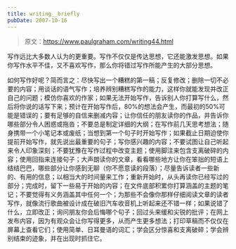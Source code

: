 ```yaml
---
title: writing__briefly
pubDate: 2007-10-16
---
```


> 原文：https://www.paulgraham.com/writing44.html 

            
写作远比大多数人认为的更重要。写作不仅仅是传达思想，它还能激发思想。如果你写作水平不佳，又不喜欢写作，那么你将错过写作所能产生的大部分思想。

如何写作好呢？简而言之：尽快写出一个糟糕的第一稿；反复修改；删除一切不必要的内容；用谈话的语气写作；培养辨别糟糕写作的能力，这样你就能发现并改正自己的问题；模仿你喜欢的作家；如果无法开始写作，告诉别人你打算写什么，然后将你说的话写下来；预计在开始写作后，80%的想法会产生，而最初的50%可能是错误的；要有足够的自信来删减内容；让你信任的朋友读你的作品，并告诉你哪些部分令人困惑或拖沓；不要总是制定详细的大纲；在写作前几天思考想法；随身携带一个小笔记本或废纸；当想到第一个句子时开始写作；如果截止日期迫使你提前开始写作，就先说出最重要的句子；写你感兴趣的内容；不要试图让自己听起来令人印象深刻；不要犹豫在写作过程中改变主题；使用脚注来包含支离破碎的内容；使用回指来连接句子；大声朗读你的文章，看看哪些地方让你在笨拙的短语上结结巴巴，哪些部分让你感到无聊（你不愿意读的段落）；尽量告诉读者一些新的、有用的信息；以相当大的时间量来工作；重新开始时，从头再读你已经写过的部分；完成时，留下一些易于开始的内容；在文件底部积累你打算涵盖的主题的笔记；不要觉得有义务涵盖其中任何一个；为那些不会像你那样仔细阅读文章的读者写作，就像流行歌曲被设计成在破旧汽车收音机上听起来还不错一样；如果说错了什么，立即改正；询问朋友你会后悔哪个句子；回过头来缓和尖锐的批评；在网上发布内容，因为有观众会让你写得更多，从而产生更多想法；打印草稿而不仅仅在屏幕上查看它们；使用简单、日耳曼语的词汇；学会区分惊喜和支离破碎；学会辨别结束的迹象，并在出现时抓住它。
